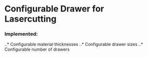 # Configurable Drawer for Lasercutting

### Implemented:
..* Configurable material thicknesses
..* Configurable drawer sizes 
..* Configurable number of drawers 